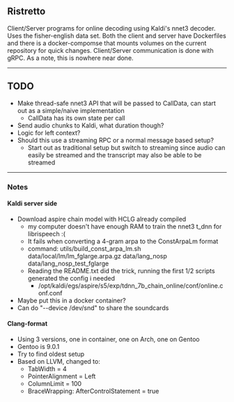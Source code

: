 ## Ristretto
Client/Server programs for online decoding using Kaldi's nnet3 decoder. Uses the fisher-english data set.
Both the client and server have Dockerfiles and there is a docker-compomse that mounts volumes on the current repository for quick changes. 
Client/Server communication is done with gRPC. As a note, this is nowhere near done.


------------------------
## TODO
- Make thread-safe nnet3 API that will be passed to CallData, can start out as a simple/naive implementation
    - CallData has its own state per call
- Send audio chunks to Kaldi, what duration though?
- Logic for left context?
- Should this use a streaming RPC or a normal message based setup?
    - Start out as traditional setup but switch to streaming since audio can easily be streamed and the transcript may also
      be able to be streamed

------------------------
### Notes
#### Kaldi server side
- Download aspire chain model with HCLG already compiled
    - my computer doesn't have enough RAM to train the nnet3 t_dnn for librispeech :(
    - It fails when converting a 4-gram arpa to the ConstArpaLm format
    - command: utils/build_const_arpa_lm.sh data/local/lm/lm_fglarge.arpa.gz data/lang_nosp data/lang_nosp_test_fglarge
    - Reading the README.txt did the trick, running the first 1/2 scripts generated the config i needed
        - /opt/kaldi/egs/aspire/s5/exp/tdnn_7b_chain_online/conf/online.conf.conf
- Maybe put this in a docker container?
- Can do "--device /dev/snd" to share the soundcards

#### Clang-format
- Using 3 versions, one in container, one on Arch, one on Gentoo
- Gentoo is 9.0.1
- Try to find oldest setup
- Based on LLVM, changed to:
    - TabWidth = 4
    - PointerAlignment = Left
    - ColumnLimit = 100
    - BraceWrapping: AfterControlStatement = true